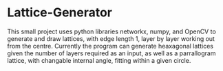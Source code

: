 # Lattice-Generator

This small project uses python libraries networkx, numpy, and OpenCV to generate and draw lattices, with edge length 1, layer by layer working out from the centre. Currently the program can generate heaxagonal lattices given the number of layers required as an input, as well as a parrallogram lattice, with changable internal angle, fitting within a given circle.

